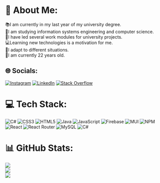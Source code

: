 # 💫 About Me:
📚I am currently in my last year of my university degree.<br>🏫I am studying information systems engineering and computer science.<br>🏅I have led several work modules for university projects.<br>💻Learning new technologies is a motivation for me.<br>🧠I adapt to different situations.<br>🎊I am currently 22 years old.


## 🌐 Socials:
[![Instagram](https://img.shields.io/badge/Instagram-%23E4405F.svg?logo=Instagram&logoColor=white)](https://instagram.com/leoneldc.dev) [![LinkedIn](https://img.shields.io/badge/LinkedIn-%230077B5.svg?logo=linkedin&logoColor=white)](https://linkedin.com/in/leonel-dominguez-080b76213) [![Stack Overflow](https://img.shields.io/badge/-Stackoverflow-FE7A16?logo=stack-overflow&logoColor=white)](https://stackoverflow.com/users/248599) 

# 💻 Tech Stack:
![C#](https://img.shields.io/badge/c%23-%23239120.svg?style=for-the-badge&logo=c-sharp&logoColor=white) ![CSS3](https://img.shields.io/badge/css3-%231572B6.svg?style=for-the-badge&logo=css3&logoColor=white) ![HTML5](https://img.shields.io/badge/html5-%23E34F26.svg?style=for-the-badge&logo=html5&logoColor=white) ![Java](https://img.shields.io/badge/java-%23ED8B00.svg?style=for-the-badge&logo=java&logoColor=white) ![JavaScript](https://img.shields.io/badge/javascript-%23323330.svg?style=for-the-badge&logo=javascript&logoColor=%23F7DF1E) ![Firebase](https://img.shields.io/badge/firebase-%23039BE5.svg?style=for-the-badge&logo=firebase) ![MUI](https://img.shields.io/badge/MUI-%230081CB.svg?style=for-the-badge&logo=material-ui&logoColor=white) ![NPM](https://img.shields.io/badge/NPM-%23000000.svg?style=for-the-badge&logo=npm&logoColor=white) ![React](https://img.shields.io/badge/react-%2320232a.svg?style=for-the-badge&logo=react&logoColor=%2361DAFB) ![React Router](https://img.shields.io/badge/React_Router-CA4245?style=for-the-badge&logo=react-router&logoColor=white) ![MySQL](https://img.shields.io/badge/mysql-%2300f.svg?style=for-the-badge&logo=mysql&logoColor=white) ![C#](https://img.shields.io/badge/c%23-%23239120.svg?style=for-the-badge&logo=c-sharp&logoColor=white)
# 📊 GitHub Stats:
![](https://github-readme-stats.vercel.app/api?username=leoneldc&theme=dark&hide_border=false&include_all_commits=false&count_private=false)<br/>
![](https://github-readme-streak-stats.herokuapp.com/?user=leoneldc&theme=dark&hide_border=false)<br/>
![](https://github-readme-stats.vercel.app/api/top-langs/?username=leoneldc&theme=dark&hide_border=false&include_all_commits=false&count_private=false&layout=compact)

<!-- Proudly created with GPRM ( https://gprm.itsvg.in ) -->
